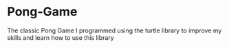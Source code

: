 # Pong-Game
The classic Pong Game I programmed using the turtle library to improve my skills and learn how to use this library 
